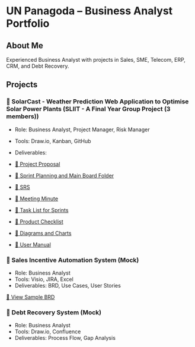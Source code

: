# UN Panagoda – Business Analyst Portfolio

## About Me
Experienced Business Analyst with projects in Sales, SME, Telecom, ERP, CRM, and Debt Recovery.

## Projects

### 📌 SolarCast - Weather Prediction Web Application to Optimise Solar Power Plants (SLIIT - A Final Year Group Project (3 members))
- Role: Business Analyst, Project Manager, Risk Manager
- Tools: Draw.io, Kanban, GitHub
- Deliverables: 

- [📄 Project Proposal](Project-Proposal.pdf)
- [📁 Sprint Planning and Main Board Folder](Sprint%20Planning%20and%20Main%20Board/)
- [📄 SRS](SRS%20V2%20-%20Group%2011.pdf)
- [📄 Meeting Minute](Meeting_Minutes_Week01_Board.pdf)
- [📄 Task List for Sprints](SolarCast%20-%20TaskList.pdf)
- [📄 Product Checklist](product-checklist.pdf)
- [📁 Diagrams and Charts](Diagrams%20and%20Charts/)
- [📄 User Manual](SolarCast_%20User%20Manual%20(1).pdf)

### 📌 Sales Incentive Automation System (Mock)
- Role: Business Analyst
- Tools: Visio, JIRA, Excel
- Deliverables: BRD, Use Cases, User Stories

[📄 View Sample BRD](link-to-sample.com)

### 📌 Debt Recovery System (Mock)
- Role: Business Analyst
- Tools: Draw.io, Confluence
- Deliverables: Process Flow, Gap Analysis
